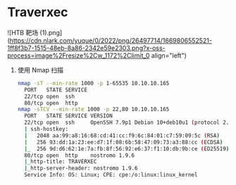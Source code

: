 # Traverxec

![HTB 靶场 (1).png](https://cdn.nlark.com/yuque/0/2022/png/26497714/1669806552521-1ff8f3b7-1515-48eb-8a86-2342e59e2303.png?x-oss-process=image%2Fresize%2Cw_1172%2Climit_0 align="left")

1.  使用 Nmap 扫描
    
    ```bash
    nmap -sT --min-rate 1000 -p 1-65535 10.10.10.165
      PORT   STATE SERVICE
      22/tcp open  ssh
      80/tcp open  http
    nmap -sTCV --min-rate 1000 -p 22,80 10.10.10.165
      PORT   STATE SERVICE VERSION
      22/tcp open  ssh     OpenSSH 7.9p1 Debian 10+deb10u1 (protocol 2.0)
      | ssh-hostkey: 
      |   2048 aa:99:a8:16:68:cd:41:cc:f9:6c:84:01:c7:59:09:5c (RSA)
      |   256 93:dd:1a:23:ee:d7:1f:08:6b:58:47:09:73:a3:88:cc (ECDSA)
      |_  256 9d:d6:62:1e:7a:fb:8f:56:92:e6:37:f1:10:db:9b:ce (ED25519)
      80/tcp open  http    nostromo 1.9.6
      |_http-title: TRAVERXEC
      |_http-server-header: nostromo 1.9.6
      Service Info: OS: Linux; CPE: cpe:/o:linux:linux_kernel
    ```